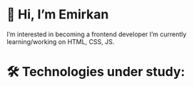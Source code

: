 # 👋 Hi, I’m Emirkan
 I’m interested in becoming a frontend developer
 I’m currently learning/working on HTML, CSS, JS.
# 🛠️ Technologies under study:

<p align="left">

   <a href="https://raw.githubusercontent.com/devicons/devicon/master/icons/html5/html5-original-wordmark.svg" target="_blank" rel="noreferrer" style="margin-right: 10px;">
  </a>

  <a href="https://raw.githubusercontent.com/devicons/devicon/master/icons/css3/css3-original-wordmark.svg" target="_blank" rel="noreferrer" style="margin-right: 10px;">
  </a>
     <a href="https://raw.githubusercontent.com/devicons/devicon/master/icons/javascript/javascript-original.svg" target="_blank" rel="noreferrer" style="margin-right: 10px;">
  </a>
</p>
